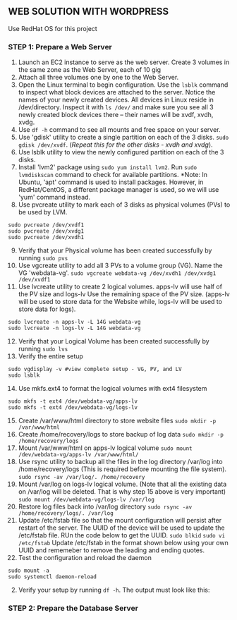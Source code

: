 ## WEB SOLUTION WITH WORDPRESS

Use RedHat OS for this project

### STEP 1: Prepare a Web Server
1. Launch an EC2 instance to serve as the web server. Create 3 volumes in the same zone as the Web Server, each of 10 gig
2. Attach all three volumes one by one to the Web Server.
3. Open the Linux terminal to begin configuration. Use the ```lsblk``` command to inspect what block devices are attached to the server. Notice the names of your newly created devices. All devices in Linux reside in /dev/directory. Inspect it with ```ls /dev/``` and make sure you see all 3 newly created block devices there – their names will be xvdf, xvdh, xvdg.
4. Use ```df -h``` command to see all mounts and free space on your server.
5. Use 'gdisk' utility to create a single partition on each of the 3 disks.
```sudo gdisk /dev/xvdf```. (*Repeat this for the other disks - xvdh and xvdg*).
6. Use lsblk utility to view the newly configured partition on each of the 3 disks.
7. Install 'lvm2' package using ```sudo yum install lvm2```. Run ```sudo lvmdiskscan``` command to check for available partitions.
*Note: In Ubuntu, 'apt' command is used to install packages. However, in RedHat/CentOS, a different package manager is used, so we will use 'yum' command instead.
8. Use pvcreate utility to mark each of 3 disks as physical volumes (PVs) to be used by LVM.
```
sudo pvcreate /dev/xvdf1
sudo pvcreate /dev/xvdg1
sudo pvcreate /dev/xvdh1 
```
9. Verify that your Physical volume has been created successfully by running ```sudo pvs```
10. Use vgcreate utility to add all 3 PVs to a volume group (VG). Name the VG 'webdata-vg'.
```sudo vgcreate webdata-vg /dev/xvdh1 /dev/xvdg1 /dev/xvdf1```
11. Use lvcreate utility to create 2 logical volumes. apps-lv will use half of the PV size and logs-lv Use the remaining space of the PV size. (apps-lv will be used to store data for the Website while, logs-lv will be used to store data for logs).
```
sudo lvcreate -n apps-lv -L 14G webdata-vg
sudo lvcreate -n logs-lv -L 14G webdata-vg
```
12. Verify that your Logical Volume has been created successfully by running ```sudo lvs```
13. Verify the entire setup
```
sudo vgdisplay -v #view complete setup - VG, PV, and LV
sudo lsblk 
```
14. Use mkfs.ext4 to format the logical volumes with ext4 filesystem
```
sudo mkfs -t ext4 /dev/webdata-vg/apps-lv
sudo mkfs -t ext4 /dev/webdata-vg/logs-lv
```
15. Create /var/www/html directory to store website files
```sudo mkdir -p /var/www/html```
16. Create /home/recovery/logs to store backup of log data
```sudo mkdir -p /home/recovery/logs```
17. Mount /var/www/html on apps-lv logical volume
```sudo mount /dev/webdata-vg/apps-lv /var/www/html/```
18. Use rsync utility to backup all the files in the log directory /var/log into /home/recovery/logs (This is required before mounting the file system).
```sudo rsync -av /var/log/. /home/recovery```
19. Mount /var/log on logs-lv logical volume. (Note that all the existing data on /var/log will be deleted. That is why step 15 above is very important)
```sudo mount /dev/webdata-vg/logs-lv /var/log```
20. Restore log files back into /var/log directory
```sudo rsync -av /home/recovery/logs/. /var/log```
21. Update /etc/fstab file so that the mount configuration will persist after restart of the server.
The UUID of the device will be used to update the /etc/fstab file. RUn the code below to get the UUID.
```sudo blkid```
```sudo vi /etc/fstab```
Update /etc/fstab in the format shown below using your own UUID and rememeber to remove the leading and ending quotes.
1. Test the configuration and reload the daemon
```
sudo mount -a
sudo systemctl daemon-reload
```
2. Verify your setup by running ```df -h```. The output must look like this:

### STEP 2: Prepare the Database Server










